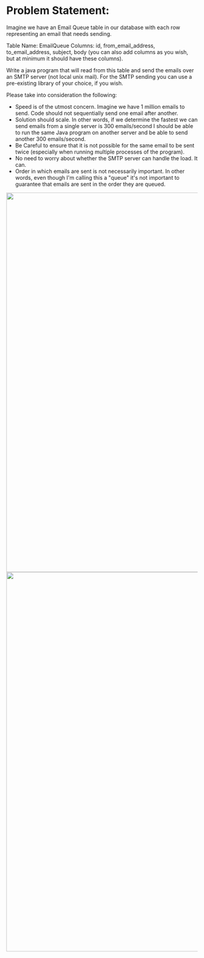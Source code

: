 
# Problem Statement: 

Imagine we have an Email Queue table in our database with each row representing an email that needs sending.

Table Name: EmailQueue
Columns: id, from_email_address, to_email_address, subject, body (you can also add columns as you wish, but at minimum it should have these columns).

Write a java program that will read from this table and send the emails over an SMTP server (not local unix mail). For the SMTP sending you can use a pre-existing library of your choice, if you wish.

Please take into consideration the following:
-  Speed is of the utmost concern. Imagine we have 1 million emails to send. Code should not sequentially send one email after another.
-  Solution should scale. In other words, if we determine the fastest we can send emails from a single server is 300 emails/second I should be able to run the same Java program on another server and be able to send another 300 emails/second.
-  Be Careful to ensure that it is not possible for the same email to be sent twice (especially when running multiple processes of the program).
-  No need to worry about whether the SMTP server can handle the load. It can.
-  Order in which emails are sent is not necessarily important. In other words, even though I'm calling this a "queue" it's not important to guarantee that emails are sent in the order they are queued.



<img src="https://github.com/x0v/Automated-Email-Sender/blob/master/Approach-1.jpg" width="1000">

<img src="https://github.com/x0v/Automated-Email-Sender/blob/master/Approach-2.jpg" width="1000">


